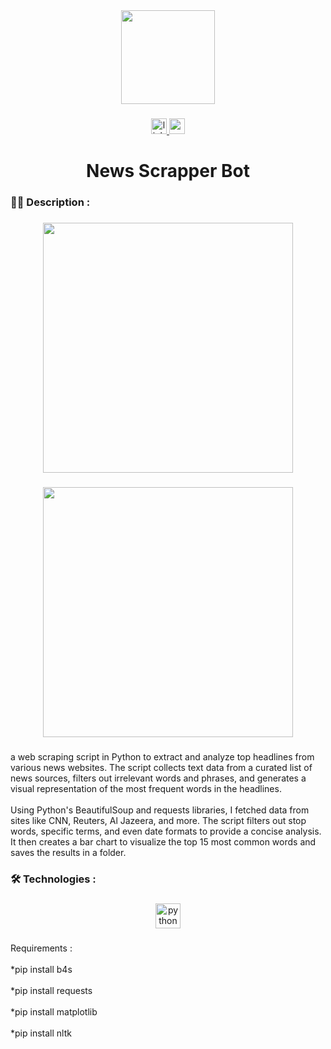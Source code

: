 <div align="center">
  <img height="150" src="https://camo.githubusercontent.com/62da68eb62b1e5f175f7d1f0191dd89a653d7908feb22d37d4a0ab07365d6791/68747470733a2f2f6d656469612e67697068792e636f6d2f6d656469612f4d3967624264396e6244724f5475314d71782f67697068792e676966"  />
</div>

###

<div align="center">
  <a href="https://www.linkedin.com/in/badis-jlassi-600606156/" target="_blank">
    <img src="https://img.shields.io/static/v1?message=LinkedIn&logo=linkedin&label=&color=0077B5&logoColor=white&labelColor=&style=for-the-badge" height="25" alt="linkedin logo"  />
  </a>
  <a href="badisjlassi86@gmail.com" target="_blank">
    <img src="https://img.shields.io/static/v1?message=Gmail&logo=gmail&label=&color=D14836&logoColor=white&labelColor=&style=for-the-badge" height="25" alt="gmail logo"  />
  </a>
</div>

###

<h1 align="center">News Scrapper Bot</h1>

###

<h3 align="left">👩‍💻  Description :</h3>

###

<div align="center">
  <img height="400" src="https://i.ibb.co/YPryZSX/Blue-Modern-Cleaning-Service-Instagram-Post.png"  />
</div>

###

<div align="center">
  <img height="400" src="https://i.ibb.co/VTSxX1T/Blue-Modern-Cleaning-Service-Instagram-Post-1.png"  />
</div>

###

<p align="left">a web scraping script in Python to extract and analyze top headlines from various news websites. The script collects text data from a curated list of news sources, filters out irrelevant words and phrases, and generates a visual representation of the most frequent words in the headlines.<br><br>Using Python's BeautifulSoup and requests libraries, I fetched data from sites like CNN, Reuters, Al Jazeera, and more. The script filters out stop words, specific terms, and even date formats to provide a concise analysis. It then creates a bar chart to visualize the top 15 most common words and saves the results in a folder.</p>

###

<h3 align="left">🛠 Technologies :</h3>

###

<div align="center">
  <img src="https://cdn.jsdelivr.net/gh/devicons/devicon/icons/python/python-original.svg" height="40" alt="python logo"  />
</div>

###


###

<div align="center">
</div>

###

<p align="left">Requirements :<br><br>*pip install b4s<br><br>*pip install requests<br><br>*pip install matplotlib<br><br>*pip install  nltk</p>

###

